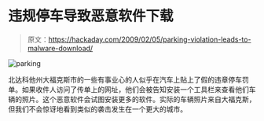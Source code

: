 # 违规停车导致恶意软件下载

> 原文：<https://hackaday.com/2009/02/05/parking-violation-leads-to-malware-download/>

![parking](img/e31db597e435f2817416f21be46905d1.png "parking")

北达科他州大福克斯市的一些有事业心的人似乎在汽车上贴上了假的违章停车罚单。如果收件人访问了传单上的网址，他们会被告知安装一个工具栏来查看他们车辆的照片。这个恶意软件会试图安装更多的软件。实际的车辆照片来自大福克斯，但我们不会惊讶地看到类似的袭击发生在一个更大的城市。